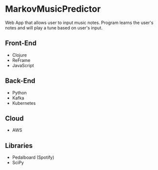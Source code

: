 # MarkovMusicPredictor
Web App that allows user to input music notes. Program learns the user's notes and will play a tune based on user's input. 

## Front-End
* Clojure
* ReFrame
* JavaScript

## Back-End
* Python
* Kafka
* Kubernetes

## Cloud
* AWS

## Libraries
* Pedalboard (Spotify) 
* SciPy
